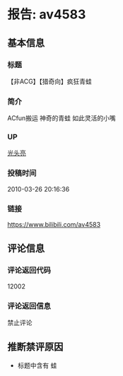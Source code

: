 # &#25253;&#21578;: av4583

## &#22522;&#26412;&#20449;&#24687;
### &#26631;&#39064;
&#12304;&#38750;ACG&#12305;&#12304;&#29454;&#22855;&#21521;&#12305;&#30127;&#29378;&#38738;&#34521;  
### &#31616;&#20171;
ACfun&#25644;&#36816; &#31070;&#22855;&#30340;&#38738;&#34521; &#22914;&#27492;&#28789;&#27963;&#30340;&#23567;&#22068;  
### UP
[&#20809;&#22836;&#20142;](https://space.bilibili.com/13627)  
### &#25237;&#31295;&#26102;&#38388;
2010-03-26 20:16:36  
### &#38142;&#25509;
https://www.bilibili.com/av4583  

## &#35780;&#35770;&#20449;&#24687;
### &#35780;&#35770;&#36820;&#22238;&#20195;&#30721;
12002  
### &#35780;&#35770;&#36820;&#22238;&#20449;&#24687;
&#31105;&#27490;&#35780;&#35770;  

## &#25512;&#26029;&#31105;&#35780;&#21407;&#22240;
- &#26631;&#39064;&#20013;&#21547;&#26377; &#34521;  

